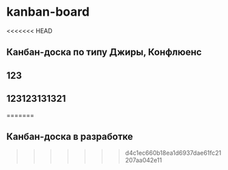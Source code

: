 # kanban-board
<<<<<<< HEAD
## Канбан-доска по типу Джиры, Конфлюенс
## 123
## 123123131321
=======
## Канбан-доска в разработке
>>>>>>> d4c1ec660b18ea1d6937dae61fc21207aa042e11
